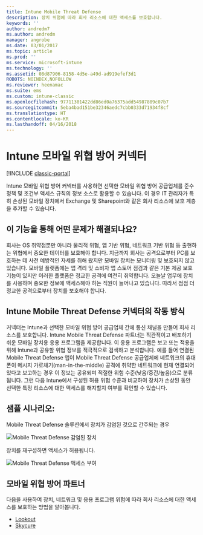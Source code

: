 ```yaml
---
title: Intune Mobile Threat Defense
description: 장치 위험에 따라 회사 리소스에 대한 액세스를 보호합니다.
keywords: ''
author: andredm7
ms.author: andredm
manager: angrobe
ms.date: 03/01/2017
ms.topic: article
ms.prod: ''
ms.service: microsoft-intune
ms.technology: ''
ms.assetid: 08d87906-8158-4d5e-a49d-ad919efef3d1
ROBOTS: NOINDEX,NOFOLLOW
ms.reviewer: heenamac
ms.suite: ems
ms.custom: intune-classic
ms.openlocfilehash: 97711301422dd86ed0a76375add54987809c07b7
ms.sourcegitcommit: 5eba4bad151be32346aedc7cbb0333d71934f8cf
ms.translationtype: HT
ms.contentlocale: ko-KR
ms.lasthandoff: 04/16/2018
---
```

# <a name="intune-mobile-threat-defense-connectors"></a>Intune 모바일 위협 방어 커넥터

[!INCLUDE [classic-portal](../includes/classic-portal.md)]

Intune 모바일 위협 방어 커넥터를 사용하면 선택한 모바일 위협 방어 공급업체를 준수 정책 및 조건부 액세스 규칙의 정보 소스로 활용할 수 있습니다. 이 경우 IT 관리자가 특히 손상된 모바일 장치에서 Exchange 및 Sharepoint와 같은 회사 리소스에 보호 계층을 추가할 수 있습니다.

## <a name="what-problem-does-this-solve"></a>이 기능을 통해 어떤 문제가 해결되나요?

회사는 OS 취약점뿐만 아니라 물리적 위협, 앱 기반 위협, 네트워크 기반 위협 등 출현하는 위협에서 중요한 데이터를 보호해야 합니다.
지금까지 회사는 공격으로부터 PC를 보호하는 데 사전 예방적인 자세를 취해 왔지만 모바일 장치는 모니터링 및 보호되지 않고 있습니다. 모바일 플랫폼에는 앱 격리 및 소비자 앱 스토어 점검과 같은 기본 제공 보호 기능이 있지만 이러한 플랫폼은 정교한 공격에 여전히 취약합니다. 오늘날 업무에 장치를 사용하며 중요한 정보에 액세스해야 하는 직원이 늘어나고 있습니다. 따라서 점점 더 정교한 공격으로부터 장치를 보호해야 합니다.

## <a name="how-the-intune-mobile-threat-defense-connectors-work"></a>Intune Mobile Threat Defense 커넥터의 작동 방식

커넥터는 Intune과 선택한 모바일 위협 방어 공급업체 간에 통신 채널을 만들어 회사 리소스를 보호합니다. Intune Mobile Threat Defense 파트너는 직관적이고 배포하기 쉬운 모바일 장치용 응용 프로그램을 제공합니다. 이 응용 프로그램은 보고 또는 적용을 위해 Intune과 공유할 위협 정보를 적극적으로 검색하고 분석합니다. 예를 들어 연결된 Mobile Threat Defense 앱이 Mobile Threat Defense 공급업체에 네트워크의 휴대폰이 메시지 가로채기(man-in-the-middle) 공격에 취약한 네트워크에 현재 연결되어 있다고 보고하는 경우 이 정보는 공유되며 적절한 위험 수준(낮음/중간/높음)으로 분류됩니다. 그런 다음 Intune에서 구성된 허용 위험 수준과 비교하여 장치가 손상된 동안 선택한 특정 리소스에 대한 액세스를 해지할지 여부를 확인할 수 있습니다.

## <a name="sample-scenarios"></a>샘플 시나리오:

Mobile Threat Defense 솔루션에서 장치가 감염된 것으로 간주되는 경우

![Mobile Threat Defense 감염된 장치](../media/mtp/MTD-image-1.png)

장치를 재구성하면 액세스가 허용됩니다.

![Mobile Threat Defense 액세스 부여](../media/mtp/MTD-image-2.png)

## <a name="mobile-threat-defense-partners"></a>모바일 위협 방어 파트너

다음을 사용하여 장치, 네트워크 및 응용 프로그램 위험에 따라 회사 리소스에 대한 액세스를 보호하는 방법을 알아봅니다.

- [Lookout](/intune-classic/deploy-use/lookout-mobile-threat-defense-connector)
- [Skycure](/intune-classic/deploy-use/skycure-mobile-threat-defense-connector)
